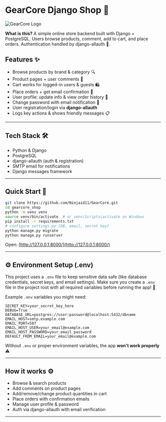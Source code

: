 # GearCore Django Shop  🛒

![GearCore Logo](images/favicon.ico)


**What is this?**
A simple online store backend built with Django + PostgreSQL. Users browse products, comment, add to cart, and place orders. Authentication handled by django-allauth 🔐.


## Features ✨

* Browse products by brand & category 🔍
* Product pages + user comments 💬
* Cart works for logged-in users & guests 🛍️
* Place orders + get email confirmation 📧
* User profile: update info & view order history 👤
* Change password with email notification 🔑
* User registration/login via **django-allauth**
* Logs key actions & shows friendly messages 📋

---

## Tech Stack 🛠️

* Python & Django
* PostgreSQL
* django-allauth (auth & registration)
* SMTP email for notifications
* Django messages framework

---

## Quick Start 🚀

```bash
git clone https://github.com/Ninjaid11/GearCore.git
cd gearcore_shop
python -m venv venv
source venv/bin/activate  # or venv\Scripts\activate on Windows
pip install -r requirements.txt
# configure settings.py (DB, email, secret key)
python manage.py migrate
python manage.py runserver
```

Open: [http://127.0.0.1:8000/](http://127.0.0.1:8000/)

---

## ⚙️ Environment Setup (.env)

This project uses a `.env` file to keep sensitive data safe (like database credentials, secret keys, and email settings).
Make sure you create a `.env` file in the project root with all required variables before running the app! 🔐

Example `.env` variables you might need:

```env
SECRET_KEY=your_secret_key_here
DEBUG=True
DATABASE_URL=postgres://user:password@localhost:5432/dbname
EMAIL_HOST=smtp.example.com
EMAIL_PORT=587
EMAIL_HOST_USER=your_email@example.com
EMAIL_HOST_PASSWORD=your_email_password
DEFAULT_FROM_EMAIL=your_email@example.com
```

Without `.env` or proper environment variables, the app **won't work properly** ⚠️

---

## How it works ⚙️

* Browse & search products
* Add comments on product pages
* Add/remove/change product quantities in cart
* Place orders with confirmation emails
* Manage user profile & password
* Auth via django-allauth with email verification

---
